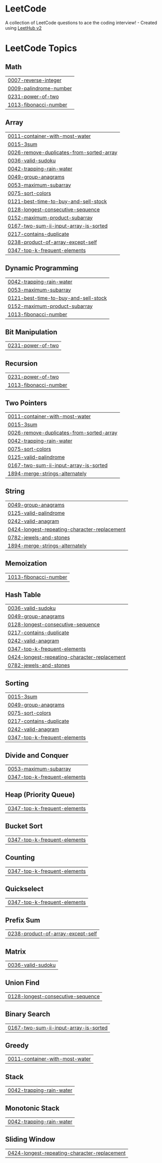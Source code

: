 # LeetCode
A collection of LeetCode questions to ace the coding interview! - Created using [LeetHub v2](https://github.com/arunbhardwaj/LeetHub-2.0)

<!---LeetCode Topics Start-->
# LeetCode Topics
## Math
|  |
| ------- |
| [0007-reverse-integer](https://github.com/joeNeham8/LeetCode/tree/master/0007-reverse-integer) |
| [0009-palindrome-number](https://github.com/joeNeham8/LeetCode/tree/master/0009-palindrome-number) |
| [0231-power-of-two](https://github.com/joeNeham8/LeetCode/tree/master/0231-power-of-two) |
| [1013-fibonacci-number](https://github.com/joeNeham8/LeetCode/tree/master/1013-fibonacci-number) |
## Array
|  |
| ------- |
| [0011-container-with-most-water](https://github.com/joeNeham8/LeetCode/tree/master/0011-container-with-most-water) |
| [0015-3sum](https://github.com/joeNeham8/LeetCode/tree/master/0015-3sum) |
| [0026-remove-duplicates-from-sorted-array](https://github.com/joeNeham8/LeetCode/tree/master/0026-remove-duplicates-from-sorted-array) |
| [0036-valid-sudoku](https://github.com/joeNeham8/LeetCode/tree/master/0036-valid-sudoku) |
| [0042-trapping-rain-water](https://github.com/joeNeham8/LeetCode/tree/master/0042-trapping-rain-water) |
| [0049-group-anagrams](https://github.com/joeNeham8/LeetCode/tree/master/0049-group-anagrams) |
| [0053-maximum-subarray](https://github.com/joeNeham8/LeetCode/tree/master/0053-maximum-subarray) |
| [0075-sort-colors](https://github.com/joeNeham8/LeetCode/tree/master/0075-sort-colors) |
| [0121-best-time-to-buy-and-sell-stock](https://github.com/joeNeham8/LeetCode/tree/master/0121-best-time-to-buy-and-sell-stock) |
| [0128-longest-consecutive-sequence](https://github.com/joeNeham8/LeetCode/tree/master/0128-longest-consecutive-sequence) |
| [0152-maximum-product-subarray](https://github.com/joeNeham8/LeetCode/tree/master/0152-maximum-product-subarray) |
| [0167-two-sum-ii-input-array-is-sorted](https://github.com/joeNeham8/LeetCode/tree/master/0167-two-sum-ii-input-array-is-sorted) |
| [0217-contains-duplicate](https://github.com/joeNeham8/LeetCode/tree/master/0217-contains-duplicate) |
| [0238-product-of-array-except-self](https://github.com/joeNeham8/LeetCode/tree/master/0238-product-of-array-except-self) |
| [0347-top-k-frequent-elements](https://github.com/joeNeham8/LeetCode/tree/master/0347-top-k-frequent-elements) |
## Dynamic Programming
|  |
| ------- |
| [0042-trapping-rain-water](https://github.com/joeNeham8/LeetCode/tree/master/0042-trapping-rain-water) |
| [0053-maximum-subarray](https://github.com/joeNeham8/LeetCode/tree/master/0053-maximum-subarray) |
| [0121-best-time-to-buy-and-sell-stock](https://github.com/joeNeham8/LeetCode/tree/master/0121-best-time-to-buy-and-sell-stock) |
| [0152-maximum-product-subarray](https://github.com/joeNeham8/LeetCode/tree/master/0152-maximum-product-subarray) |
| [1013-fibonacci-number](https://github.com/joeNeham8/LeetCode/tree/master/1013-fibonacci-number) |
## Bit Manipulation
|  |
| ------- |
| [0231-power-of-two](https://github.com/joeNeham8/LeetCode/tree/master/0231-power-of-two) |
## Recursion
|  |
| ------- |
| [0231-power-of-two](https://github.com/joeNeham8/LeetCode/tree/master/0231-power-of-two) |
| [1013-fibonacci-number](https://github.com/joeNeham8/LeetCode/tree/master/1013-fibonacci-number) |
## Two Pointers
|  |
| ------- |
| [0011-container-with-most-water](https://github.com/joeNeham8/LeetCode/tree/master/0011-container-with-most-water) |
| [0015-3sum](https://github.com/joeNeham8/LeetCode/tree/master/0015-3sum) |
| [0026-remove-duplicates-from-sorted-array](https://github.com/joeNeham8/LeetCode/tree/master/0026-remove-duplicates-from-sorted-array) |
| [0042-trapping-rain-water](https://github.com/joeNeham8/LeetCode/tree/master/0042-trapping-rain-water) |
| [0075-sort-colors](https://github.com/joeNeham8/LeetCode/tree/master/0075-sort-colors) |
| [0125-valid-palindrome](https://github.com/joeNeham8/LeetCode/tree/master/0125-valid-palindrome) |
| [0167-two-sum-ii-input-array-is-sorted](https://github.com/joeNeham8/LeetCode/tree/master/0167-two-sum-ii-input-array-is-sorted) |
| [1894-merge-strings-alternately](https://github.com/joeNeham8/LeetCode/tree/master/1894-merge-strings-alternately) |
## String
|  |
| ------- |
| [0049-group-anagrams](https://github.com/joeNeham8/LeetCode/tree/master/0049-group-anagrams) |
| [0125-valid-palindrome](https://github.com/joeNeham8/LeetCode/tree/master/0125-valid-palindrome) |
| [0242-valid-anagram](https://github.com/joeNeham8/LeetCode/tree/master/0242-valid-anagram) |
| [0424-longest-repeating-character-replacement](https://github.com/joeNeham8/LeetCode/tree/master/0424-longest-repeating-character-replacement) |
| [0782-jewels-and-stones](https://github.com/joeNeham8/LeetCode/tree/master/0782-jewels-and-stones) |
| [1894-merge-strings-alternately](https://github.com/joeNeham8/LeetCode/tree/master/1894-merge-strings-alternately) |
## Memoization
|  |
| ------- |
| [1013-fibonacci-number](https://github.com/joeNeham8/LeetCode/tree/master/1013-fibonacci-number) |
## Hash Table
|  |
| ------- |
| [0036-valid-sudoku](https://github.com/joeNeham8/LeetCode/tree/master/0036-valid-sudoku) |
| [0049-group-anagrams](https://github.com/joeNeham8/LeetCode/tree/master/0049-group-anagrams) |
| [0128-longest-consecutive-sequence](https://github.com/joeNeham8/LeetCode/tree/master/0128-longest-consecutive-sequence) |
| [0217-contains-duplicate](https://github.com/joeNeham8/LeetCode/tree/master/0217-contains-duplicate) |
| [0242-valid-anagram](https://github.com/joeNeham8/LeetCode/tree/master/0242-valid-anagram) |
| [0347-top-k-frequent-elements](https://github.com/joeNeham8/LeetCode/tree/master/0347-top-k-frequent-elements) |
| [0424-longest-repeating-character-replacement](https://github.com/joeNeham8/LeetCode/tree/master/0424-longest-repeating-character-replacement) |
| [0782-jewels-and-stones](https://github.com/joeNeham8/LeetCode/tree/master/0782-jewels-and-stones) |
## Sorting
|  |
| ------- |
| [0015-3sum](https://github.com/joeNeham8/LeetCode/tree/master/0015-3sum) |
| [0049-group-anagrams](https://github.com/joeNeham8/LeetCode/tree/master/0049-group-anagrams) |
| [0075-sort-colors](https://github.com/joeNeham8/LeetCode/tree/master/0075-sort-colors) |
| [0217-contains-duplicate](https://github.com/joeNeham8/LeetCode/tree/master/0217-contains-duplicate) |
| [0242-valid-anagram](https://github.com/joeNeham8/LeetCode/tree/master/0242-valid-anagram) |
| [0347-top-k-frequent-elements](https://github.com/joeNeham8/LeetCode/tree/master/0347-top-k-frequent-elements) |
## Divide and Conquer
|  |
| ------- |
| [0053-maximum-subarray](https://github.com/joeNeham8/LeetCode/tree/master/0053-maximum-subarray) |
| [0347-top-k-frequent-elements](https://github.com/joeNeham8/LeetCode/tree/master/0347-top-k-frequent-elements) |
## Heap (Priority Queue)
|  |
| ------- |
| [0347-top-k-frequent-elements](https://github.com/joeNeham8/LeetCode/tree/master/0347-top-k-frequent-elements) |
## Bucket Sort
|  |
| ------- |
| [0347-top-k-frequent-elements](https://github.com/joeNeham8/LeetCode/tree/master/0347-top-k-frequent-elements) |
## Counting
|  |
| ------- |
| [0347-top-k-frequent-elements](https://github.com/joeNeham8/LeetCode/tree/master/0347-top-k-frequent-elements) |
## Quickselect
|  |
| ------- |
| [0347-top-k-frequent-elements](https://github.com/joeNeham8/LeetCode/tree/master/0347-top-k-frequent-elements) |
## Prefix Sum
|  |
| ------- |
| [0238-product-of-array-except-self](https://github.com/joeNeham8/LeetCode/tree/master/0238-product-of-array-except-self) |
## Matrix
|  |
| ------- |
| [0036-valid-sudoku](https://github.com/joeNeham8/LeetCode/tree/master/0036-valid-sudoku) |
## Union Find
|  |
| ------- |
| [0128-longest-consecutive-sequence](https://github.com/joeNeham8/LeetCode/tree/master/0128-longest-consecutive-sequence) |
## Binary Search
|  |
| ------- |
| [0167-two-sum-ii-input-array-is-sorted](https://github.com/joeNeham8/LeetCode/tree/master/0167-two-sum-ii-input-array-is-sorted) |
## Greedy
|  |
| ------- |
| [0011-container-with-most-water](https://github.com/joeNeham8/LeetCode/tree/master/0011-container-with-most-water) |
## Stack
|  |
| ------- |
| [0042-trapping-rain-water](https://github.com/joeNeham8/LeetCode/tree/master/0042-trapping-rain-water) |
## Monotonic Stack
|  |
| ------- |
| [0042-trapping-rain-water](https://github.com/joeNeham8/LeetCode/tree/master/0042-trapping-rain-water) |
## Sliding Window
|  |
| ------- |
| [0424-longest-repeating-character-replacement](https://github.com/joeNeham8/LeetCode/tree/master/0424-longest-repeating-character-replacement) |
<!---LeetCode Topics End-->